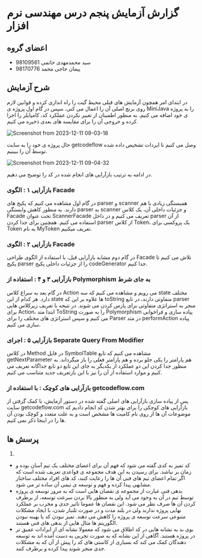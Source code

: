 # گزارش آزمایش پنجم درس مهندسی نرم افزار

## اعضای گروه

+ سید محمدمهدی حاتمی 98109561
+ پیمان حاجی محمد 98170776

## شرح آزمایش

در ابتدای امر همچون آزمایش های قبلی محیط گیت را راه اندازی کرده و قوانین لازم روی برنچ اصلی آن را اعمال می کنی. 
سپس در گام اول پروژه ی MiniJava را به پروژه ی خود اضافه می کنیم. به منظور اطمینان از تغییر نکردن عملکرد کد، کامپایلر را اجرا کرده و خروجی آن را برای مقایسه های بعدی ذخیره می کنیم. 

![Screenshot from 2023-12-11 09-03-18](https://github.com/smmhatami/SE-Lab6/assets/62210297/e679187f-07ef-46bc-b393-7d6e4e6e35ad)

حال پروژه ی خود را به سایت getcodeflow وصل می کنیم تا ایردات تشخیص داده شده توسط آن را ببینیم. 

![Screenshot from 2023-12-11 09-04-32](https://github.com/smmhatami/SE-Lab6/assets/62210297/28bc5b6e-39ba-4dc9-92f3-a2f182900882)

در ادامه به ترتیب بازآرایی های انجام شده در کد را توضیح می دهیم. 

### بازآرایی ۱ : الگوی Facade 
در گام اول مشاهده می کنیم که پکیج های parser و scanner همبستگی زیادی با هم دارند. به منظور کاهش وابستگی parser به scanner و جزئیات داخلی آن، یک کلاس Facade تحت عنوان ScannerFacade تعریف می کنیم و در داخل parser از آن استفاده می کنیم. همچنین برای جدا کردن parser از کلاس Token، یک پروکسی برای Token به نام MyToken تعریف میکنیم. 

### بازآرایی ۲ : الگوی Facade 
در گام دوم مشابه بازآرایی قبل، با استفاده از الگوی طراحی Facade تلاش می کنیم تا پکیج parser را از جزئیات داخلی پکیج codeGenerator جدا کنیم. 

### بازآرایی ۳ و ۴ :‌ استفاده از Polymorphism به جای شرط
در گام بعد به سراغ کلاس Action می رویم و مشاهده می کنیم که سه state مختلف دارد. هر کدام از این state ها علاوه بر این که toString متفاوتی دارند، در تابع parser منجر به استراتژی متفاوتی برای پارس کردن می شوند. در نتیجه با تعریف زیرکلاس هایی برای Action، ابتدا متد ToString را به صورت Polymorphism پیاده سازی و فراخوانی می کنیم و سپس استراتژی های مختلف را برای Parser در متد performAction پیاده سازی می کنیم. 

### بازآرایی ۵ :‌ اجرای Separate Query From Modifier
در کلاس Method در فایل SymbolTable مشاهده می کنیم که تابع getNextParameter هم پارامتر را یکی جلو برده و هم پارامتر فعلی را باز میگرداند. به منظور جدا کردن این دو عملکرد از یکدیگر به جای این تابع دو تابع جداگانه تعریف می کنیم و موارد استفاده از آن را نیز با این بازتعریف جدید متناسب می کنیم. 

### بازآرایی های کوچک : با استفاده از getcodeflow.com
پس از پیاده سازی بازآرایی های اصلی گفته شده در دستور آزمایش، با کمک گرفتن از سایت getcodeflow.com بازآرایی های کوچکی را برای بهتر شدن کد انجام دادیم که موضوعات آن ها از روی نام کامیت ها مشخص است و به علت متعدد و کوچک بودن آن ها را در اینجا ذکر نمی کنیم. 

## پرسش ها 
1. 
* کد تمیز به کدی گفته می شود که فهم آن برای اعضای مختلف یک تیم آسان بوده و زمان بر نباشد. برای رسیدن به این هدف مجموعه ی قواعدی تعریف شده است که اگر تمام اعضای تیم های فنی آن ها را رعایت کنند، کد های افراد مختلف ساختار مشابهی پیدا کرده و فهم و توسعه ی تیمی آن ساده تر می شود.
* بدهی فنی عبارت از مجموعه ی نقصان هایی است که به مرور توسعه ی پروژه توسط تیم در آن به وجود می آید ولی به منظور بالا بردن سرعت توسعه، از برطرف کردن آن ها صرف نظر می شود. این نقصان ها عموما تاثیر جدی و مخرب بر عملکرد نهایی پروژه ندارند ولی در بلند مدت و در صورت تلنبار شدن، با ایجاد مشکلات متنوعی سرعت توسعه ی پروژه را کاهش می دهند. تمیز نبودن کد یا بهینه نبودن الگوریتم ها مثال هایی از بدهی های فنی هستند.
* بوی بد به نشانه هایی در کد اطلاق می شود که معمولا نشانه ای از ایرادات عمیق تر در پروژه هستند. آگاهی از این نشانه که به صورت تجربی به دست آمده اند به توسعه دهندگان کمک می کند که بسیاری از کاستی های کد را پیش از آن که به مشکلات جدی منجر شوند پیدا کرده و برطرف کنند. 









